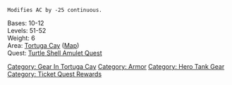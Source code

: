 `Modifies AC by -25 continuous.`

Bases: 10-12  
Levels: 51-52  
Weight: 6  
Area: [Tortuga Cay](:Category:_Tortuga_Cay.md "wikilink")
([Map](Tortuga_Cay_Map.md "wikilink"))  
Quest: [Turtle Shell Amulet
Quest](Turtle_Shell_Amulet_Quest "wikilink")  

[Category: Gear In Tortuga
Cay](Category:_Gear_In_Tortuga_Cay "wikilink") [Category:
Armor](Category:_Armor "wikilink") [Category: Hero Tank
Gear](Category:_Hero_Tank_Gear "wikilink") [Category: Ticket Quest
Rewards](Category:_Ticket_Quest_Rewards "wikilink")
